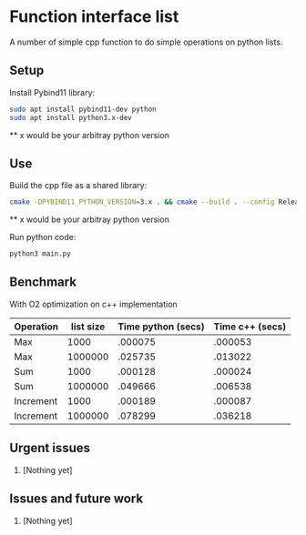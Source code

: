 # Function interface list

A number of simple cpp function to do simple operations on python lists.

## Setup

Install Pybind11 library:
```bash
sudo apt install pybind11-dev python
sudo apt install python3.x-dev
```

** x would be your arbitray python version

## Use

Build the cpp file as a shared library:
```bash
cmake -DPYBIND11_PYTHON_VERSION=3.x . && cmake --build . --config Release
```

** x would be your arbitray python version

Run python code:
```bash
python3 main.py
```

## Benchmark

With O2 optimization on c++ implementation

| Operation | list size       | Time python (secs) | Time c++ (secs) |
|-----------|-----------------|--------------------|-----------------|
| Max       | 1000            | .000075            | .000053         |
| Max       | 1000000         | .025735            | .013022         |
| Sum       | 1000            | .000128            | .000024         |
| Sum       | 1000000         | .049666            | .006538         |
| Increment | 1000            | .000189            | .000087         |
| Increment | 1000000         | .078299            | .036218         |


## Urgent issues
1. [Nothing yet]


## Issues and future work
1. [Nothing yet]

